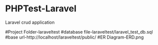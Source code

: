 # PHPTest-Laravel
Laravel crud application

#Project Folder-laraveltest
#database file-laraveltest/laravel_test_db.sql
#base url-http://localhost/laraveltest/public/
#ER Diagram-ERD.png
